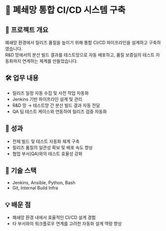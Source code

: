 # 🔹 폐쇄망 통합 CI/CD 시스템 구축

## 📌 프로젝트 개요
폐쇄망 환경에서 릴리즈 품질을 높이기 위해 통합 CI/CD 파이프라인을 설계하고 구축하였습니다.  
R&D 망에서의 분산 빌드 결과를 테스트망으로 자동 배포하고, 품질 보증실의 테스트 자동화까지 연계하는 체계를 만들었습니다.

## 🛠️ 업무 내용
- 릴리즈 일정 자동 수집 및 사전 작업 자동화
- Jenkins 기반 파이프라인 설계 및 관리
- R&D 망 → 테스트망 간 분산 빌드 결과 자동 전달
- QA 팀 테스트 케이스와 연동하여 릴리즈 검증 자동화

## 🌟 성과
- 전체 빌드 및 테스트 자동화 체계 구축
- 릴리즈 품질의 일관성 확보 및 배포 속도 향상
- 협업 부서(QA)와의 테스트 효율성 강화

## 🧪 기술 스택
- Jenkins, Ansible, Python, Bash
- Git, Internal Build Infra

## 💡 배운 점
- 폐쇄망 환경 내에서 효율적인 CI/CD 설계 경험
- 타 부서와의 워크플로우 연계를 고려한 자동화 설계 역량 향상
